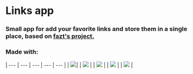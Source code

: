 # Links app

### Small app for add your favorite links and store them in a single place, based on [fazt's project.](https://github.com/fazt/nodejs-mysql-links/tree/version-2018)

### Made with:
| --- | --- | --- | --- | --- |
| ![](https://img.shields.io/badge/Node.js-339933?style=for-the-badge&logo=nodedotjs&logoColor=white)|
| ![](https://img.shields.io/badge/Express.js-000000?style=for-the-badge&logo=express&logoColor=white) |
| ![](https://img.shields.io/badge/Handlebars.js-f0772b?style=for-the-badge&logo=handlebarsdotjs&logoColor=black) | 
| ![](https://img.shields.io/badge/MySQL-005C84?style=for-the-badge&logo=mysql&logoColor=white) |
| ![](https://img.shields.io/badge/Bootstrap-563D7C?style=for-the-badge&logo=bootstrap&logoColor=white) |

